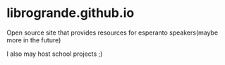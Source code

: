 # librogrande.github.io
Open source site that provides resources for esperanto speakers(maybe more in the future)

I also may host school projects ;)
